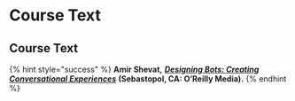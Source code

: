 # Course Text

## Course Text

{% hint style="success" %}
**Amir Shevat,** [_**Designing Bots: Creating Conversational Experiences**_](http://shop.oreilly.com/product/0636920057741.do) **\(Sebastopol, CA:      O’Reilly Media\).** 
{% endhint %}



